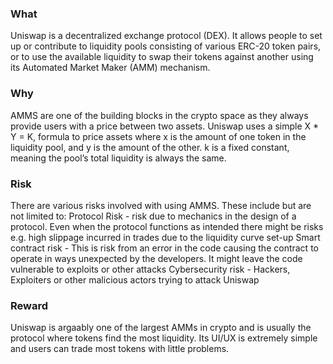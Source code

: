 ### What

Uniswap is a decentralized exchange protocol (DEX). It allows people to set up or contribute to liquidity pools consisting of various ERC-20 token pairs, or to use the available liquidity to swap their tokens against another using its Automated Market Maker (AMM) mechanism. 


### Why

AMMS are one of the building blocks in the crypto space as they always provide users with a price between two assets. Uniswap uses a simple  X * Y = K, formula to price assets where x is the amount of one token in the liquidity pool, and y is the amount of the other. k is a fixed constant, meaning the pool’s total liquidity is always the same. 


### Risk

There are various risks involved with using AMMS. These include but are not limited to:
Protocol Risk - risk due to mechanics in the design of a protocol. Even when the protocol functions as intended there might be risks e.g. high slippage incurred in trades due to the liquidity curve set-up
Smart contract risk - This is risk from an error in the code causing the contract to operate in ways unexpected by the developers. It might leave the code vulnerable to exploits or other attacks
Cybersecurity risk - Hackers, Exploiters or other malicious actors trying to attack Uniswap 


### Reward

Uniswap is argaably one of the largest AMMs in crypto and is usually the protocol where tokens find the most liquidity. Its UI/UX is extremely simple and users can trade most tokens with little problems.   
